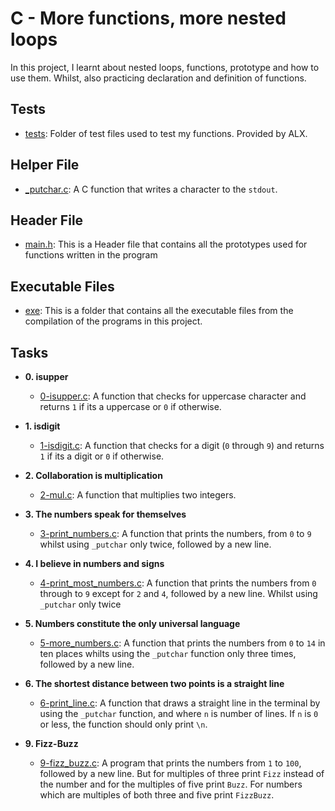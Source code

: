 # C - More functions, more nested loops
In this project, I learnt about nested loops, functions, prototype and how to use them. Whilst, also practicing declaration and definition of functions.
## Tests
- [tests](./tests): Folder of test files used to test my functions. Provided by ALX.
## Helper File
- [_putchar.c](./_putchar.c): A C function that writes a character to the `stdout`.
## Header File
- [main.h](./main.h): This is a Header file that contains all the prototypes used for functions written in the program
## Executable Files
- [exe](exe): This is a folder that contains all the executable files from the compilation of the programs in this project.
## Tasks
- **0. isupper**
  - [0-isupper.c](./0-isupper.c): A function that checks for uppercase character and returns `1` if its a uppercase or `0` if otherwise.

- **1. isdigit**
  - [1-isdigit.c](./1-isdigit.c): A function that checks for a digit (`0` through `9`) and returns `1` if its a digit or `0` if otherwise.

- **2. Collaboration is multiplication**
  - [2-mul.c](./2-mul.c): A function that multiplies two integers.

- **3. The numbers speak for themselves**
  - [3-print_numbers.c](./3-print_numbers.c): A function that prints the numbers, from `0` to `9` whilst using `_putchar` only twice, followed by a new line.

- **4. I believe in numbers and signs**
  - [4-print_most_numbers.c](./4-print_most_numbers.c): A function that prints the numbers from `0` through to `9` except for `2` and `4`, followed by a new line. Whilst using `_putchar` only twice

- **5. Numbers constitute the only universal language**
  - [5-more_numbers.c](./5-more_numbers.c): A function that prints the numbers from `0` to `14` in ten places whilts using the `_putchar` function only three times, followed by a new line.

- **6. The shortest distance between two points is a straight line**
  - [6-print_line.c](./6-print_line.c): A function that draws a straight line in the terminal by using the `_putchar` function, and where `n` is number of lines. If `n` is `0` or less, the function should only print `\n`.

- **9. Fizz-Buzz**
  - [9-fizz_buzz.c](./9-fizz_buzz.c): A program that prints the numbers from `1` to `100`, followed by a new line. But for multiples of three print `Fizz` instead of the number and for the multiples of five print `Buzz`. For numbers which are multiples of both three and five print `FizzBuzz`.


